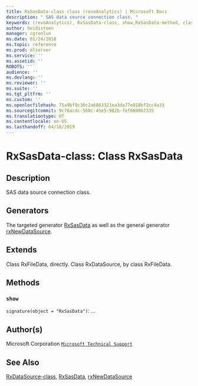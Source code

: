 ```yaml
---
title: RxSasData-class class (revoAnalytics) | Microsoft Docs
description: " SAS data source connection class. "
keywords: (revoAnalytics), RxSasData-class, show,RxSasData-method, classes
author: heidisteen
manager: cgronlun
ms.date: 01/24/2018
ms.topic: reference
ms.prod: mlserver
ms.service: ''
ms.assetid: ''
ROBOTS: ''
audience: ''
ms.devlang: ''
ms.reviewer: ''
ms.suite: ''
ms.tgt_pltfrm: ''
ms.custom: ''
ms.openlocfilehash: 75a9bf9c30c2a6863321ea3da77e818bf2cc4a33
ms.sourcegitcommit: 9c76acdc-560c-45e5-982b-fef069067335
ms.translationtype: HT
ms.contentlocale: en-US
ms.lasthandoff: 04/18/2019
---
```

 # <a name="rxsasdata-class-class-rxsasdata"></a>RxSasData-class: Class RxSasData 
 ## <a name="description"></a>Description
 
SAS data source connection class.
 
 
 ## <a name="generators"></a>Generators 

 
The targeted generator [RxSasData](RxSasData.md) as well as the general generator [rxNewDataSource](rxNew.md).
 
 ## <a name="extends"></a>Extends 

 
Class RxFileData, directly.
Class RxDataSource, by class RxFileData.
 
 ## <a name="methods"></a>Methods 

 


### `show`
`signature(object = "RxSasData")`: ...



 
 ## <a name="authors"></a>Author(s)
 Microsoft Corporation [`Microsoft Technical Support`](https://go.microsoft.com/fwlink/?LinkID=698556&clcid=0x409)
 
 
 ## <a name="see-also"></a>See Also
 
[RxDataSource-class](RxDataSource-class.md), [RxSasData](RxSasData.md), [rxNewDataSource](rxNew.md)
   
 
